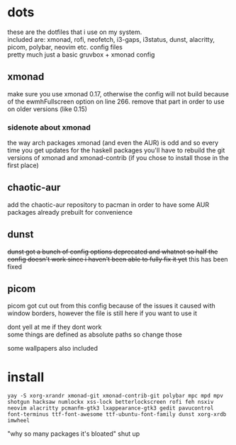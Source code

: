 # dots
these are the dotfiles that i use on my system.<br>included are: xmonad, rofi, neofetch, i3-gaps, i3status, dunst, alacritty, picom, polybar, neovim etc. config files
<br>pretty much just a basic gruvbox + xmonad config

## xmonad
make sure you use xmonad 0.17, otherwise the config will not build because of the ewmhFullscreen option on line 266. remove that part in order to use on older versions (like 0.15)

### sidenote about xmonad
the way arch packages xmonad (and even the AUR) is odd and so every time you get updates for the haskell packages you'll have to rebuild the git versions of xmonad and xmonad-contrib (if you chose to install those in the first place)

## chaotic-aur
add the chaotic-aur repository to pacman in order to have some AUR packages already prebuilt for convenience

## dunst
~~dunst got a bunch of config options deprecated and whatnot so half the config doesn't work since i haven't been able to fully fix it yet~~
this has been fixed

## picom
picom got cut out from this config because of the issues it caused with window borders, however the file is still here if you want to use it

dont yell at me if they dont work<br>some things are defined as absolute paths so change those

some wallpapers also included


# install
`yay -S xorg-xrandr xmonad-git xmonad-contrib-git polybar mpc mpd mpv shotgun hacksaw numlockx xss-lock betterlockscreen rofi feh nsxiv neovim alacritty pcmanfm-gtk3 lxappearance-gtk3 gedit pavucontrol font-terminus ttf-font-awesome ttf-ubuntu-font-family dunst xorg-xrdb imwheel`

"why so many packages it's bloated" shut up

